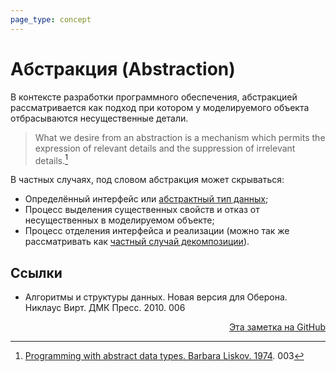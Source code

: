 ```yaml
---
page_type: concept
---
```


# Абстракция (Abstraction)

В контексте разработки программного обеспечения, абстракцией рассматривается как подход при котором у моделируемого объекта отбрасываются несущественные детали.

> What we desire from an abstraction is a mechanism which permits the expression of relevant details and the suppression of irrelevant details.[^1]

В частных случаях, под словом абстракция может скрываться:

- Определённый интерфейс или [абстрактный тип данных](20221023123217.md);
- Процесс выделения существенных свойств и отказ от несущественных в моделируемом объекте;
- Процесс отделения интерфейса и реализации (можно так же рассматривать как [частный случай декомпозиции](20221029235132.md)).

## Ссылки

- Алгоритмы и структуры данных. Новая версия для Оберона. Никлаус Вирт. ДМК Пресс. 2010. 006

[^1]: [Programming with abstract data types. Barbara Liskov. 1974](https://algorithms.way23.ru/20221017223629.html). 003



<p v-pre style="text-align: right">
  <a href="https://github.com/Kverde/algorithms/blob/main/source/20221029234239.md">
  Эта заметка на GitHub
  </a>
</p>
